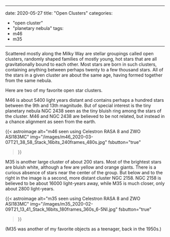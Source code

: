 ------
date: 2020-05-27
title: "Open Clusters"
categories:
- "open cluster"
- "planetary nebula"
tags:
- m46
- m35
---


<!--more-->
Scattered mostly along the Milky Way are stellar groupings called open clusters, randomly shaped families of mostly young, hot stars that are all gravitationally bound to each other.  Most stars are born in such clusters, containing anything between perhaps twenty to a few thousand stars.  All of the stars in a given cluster are about the same age, having formed together from the same nebula.

Here are two of my favorite open star clusters.

M46 is about 5400 light years distant and contains perhaps a hundred stars between the 9th and 13th magnitude. But of special interest is the tiny planetary nebula NGC 2438 seen as the tiny bluish ring among the stars of the cluster. M46 and NGC 2438 are believed to be not related, but instead in a chance alignment as seen from the earth.

{{< astroimage
   alt="m46 seen using Celestron RASA 8 and ZWO ASI183MC"
   img="/images/m46_2020-03-07T21_38_58_Stack_16bits_240frames_480s.jpg"
   fsbutton="true"
>}}



M35 is another large cluster of about 200 stars. Most of the brightest stars are bluish white, although a few are yellow and orange giants. There is a curious absence of stars near the center of the group. But below and to the right in the image is a second, more distant cluster NGC 2158. NGC 2158 is believed to be about 16000 light-years away, while M35 is much closer, only about 2800 light-years.

{{< astroimage
   alt="m35 seen using Celestron RASA 8 and ZWO ASI183MC"
   img="/images/m35_2020-02-09T21_13_41_Stack_16bits_180frames_360s_6-5NI.jpg"
   fsbutton="true"
>}}


(M35 was another of my favorite objects as a teenager, back in the 1950s.)


